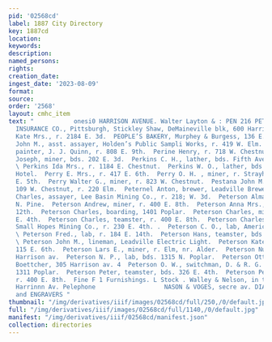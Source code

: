 ```yaml
---
pid: '02568cd'
label: 1887 City Directory
key: 1887cd
location: 
keywords: 
description: 
named_persons: 
rights: 
creation_date: 
ingest_date: '2023-08-09'
format: 
source: 
order: '2568'
layout: cmhc_item
text: "           onesi0 HARRISON AVENUE. Walter Layton & : PEN 216 PET  PENNSYLVANIA
  INSURANCE CO., Pittsburgh, Stickley Shaw, DeMaineville blk, 600 Harrison av.  Penrod
  Kate Mrs., r. 2184 E. 3d.  PEOPLE’S BAKERY, Murphey & Burgess, 136 E. 6th. |  Perey
  John M., asst. assayer, Holden’s Public Sampli Works, r. 419 W. Elm.  Percy R.,
  painter, J. J. Quinn, r. 808 E. 9th.  Perine Henry, r. 718 W. Chestnut.  Perizo
  Joseph, miner, bds. 202 E. 3d.  Perkins C. H., lather, bds. Fifth Avenue Hotel.
  \ Perkins Ida Mrs., r. 1184 E. Chestnut.  Perkins W. O., lather, bds. Fifth Avenue
  Hotel.  Perry E. Mrs., r. 417 E. 6th.  Perry O. H. , miner, r. Strayhorse rd, head
  E. 5th.  Perry Walter G., miner, r. 823 W. Chestnut.  Pestana John M., Vienna Laundry,
  109 W. Chestnut, r. 220 Elm.  Peternel Anton, brewer, Leadville Brewery.  Petersdorff
  Charles, assayer, Lee Basin Mining Co., r. 218; W. 3d.  Peterson Alma Miss, r. 214
  N. Pine.  Peterson Andrew, miner, r. 400 E. 8th.  Peterson Anna Mrs., r. 400 E.
  12th.  Peterson Charles, boarding, 1401 Poplar.  Peterson Charles, miner, bds. 326
  E. 4th.  Peterson Charles, teamster, r. 400 E. 8th.  Peterson Charles A., engineer,
  Small Hopes Mining Co., r. 230 E. 4th. .  Peterson C. O., lab, American Smelter.
  \ Peterson Fred., lab, r. 184 E. 14th.  Peterson Hans, teamster, bds. 301 E. 7th.
  \ Peterson John M., lineman, Leadville Electric Light.  Peterson Kate Mrs. +, physician,
  115 E. 6th.  Peterson Lars E., miner, r. Elm, nr. Alder.  Peterson Nute, r. 621
  Harrison av.  Peterson N. P., lab, bds. 1315 N. Poplar.  Peterson Otto, clk, C.
  Boettcher, 305 Harrison av. 4  Peterson O. W., switchman, D. & R. G. R. R., bds.
  1311 Poplar.  Peterson Peter, teamster, bds. 326 E. 4th.  Peterson Peter, teamster,
  r. 400 E. 8th.  Fine F 1 Furnishings. L Stock . Walley & Nelson, in the Btate G07
  Harrinnn Av. Pelephone                   NASON & VOGES, secre av. DIAMOND SETTERS
  and ENGRAVERS "
thumbnail: "/img/derivatives/iiif/images/02568cd/full/250,/0/default.jpg"
full: "/img/derivatives/iiif/images/02568cd/full/1140,/0/default.jpg"
manifest: "/img/derivatives/iiif/02568cd/manifest.json"
collection: directories
---
```

